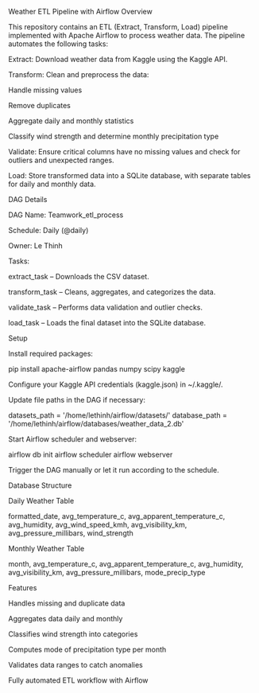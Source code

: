 Weather ETL Pipeline with Airflow
Overview

This repository contains an ETL (Extract, Transform, Load) pipeline implemented with Apache Airflow to process weather data. The pipeline automates the following tasks:

Extract: Download weather data from Kaggle using the Kaggle API.

Transform: Clean and preprocess the data:

Handle missing values

Remove duplicates

Aggregate daily and monthly statistics

Classify wind strength and determine monthly precipitation type

Validate: Ensure critical columns have no missing values and check for outliers and unexpected ranges.

Load: Store transformed data into a SQLite database, with separate tables for daily and monthly data.

DAG Details

DAG Name: Teamwork_etl_process

Schedule: Daily (@daily)

Owner: Le Thinh

Tasks:

extract_task – Downloads the CSV dataset.

transform_task – Cleans, aggregates, and categorizes the data.

validate_task – Performs data validation and outlier checks.

load_task – Loads the final dataset into the SQLite database.

Setup

Install required packages:

pip install apache-airflow pandas numpy scipy kaggle


Configure your Kaggle API credentials (kaggle.json) in ~/.kaggle/.

Update file paths in the DAG if necessary:

datasets_path = '/home/lethinh/airflow/datasets/'
database_path = '/home/lethinh/airflow/databases/weather_data_2.db'


Start Airflow scheduler and webserver:

airflow db init
airflow scheduler
airflow webserver


Trigger the DAG manually or let it run according to the schedule.

Database Structure

Daily Weather Table

formatted_date, avg_temperature_c, avg_apparent_temperature_c, avg_humidity, avg_wind_speed_kmh, avg_visibility_km, avg_pressure_millibars, wind_strength

Monthly Weather Table

month, avg_temperature_c, avg_apparent_temperature_c, avg_humidity, avg_visibility_km, avg_pressure_millibars, mode_precip_type

Features

Handles missing and duplicate data

Aggregates data daily and monthly

Classifies wind strength into categories

Computes mode of precipitation type per month

Validates data ranges to catch anomalies

Fully automated ETL workflow with Airflow

